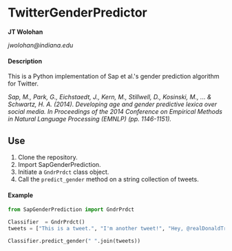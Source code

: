 # TwitterGenderPredictor

__JT Wolohan__

_jwolohan@indiana.edu_

#### Description
This is a Python implementation of Sap et al.'s gender prediction algorithm for Twitter.

_Sap, M., Park, G., Eichstaedt, J., Kern, M., Stillwell, D., Kosinski, M., ... & Schwartz, H. A. (2014). Developing age and gender predictive lexica over social media. In Proceedings of the 2014 Conference on Empirical Methods in Natural Language Processing (EMNLP) (pp. 1146-1151)._

## Use 

1. Clone the repository.
2. Import SapGenderPrediction.
3. Initiate a `GndrPrdct` class object.
4. Call the `predict_gender` method on a string collection of tweets.

#### Example

```python
from SapGenderPrediction import GndrPrdct

Classifier  = GndrPrdct()
tweets = ["This is a tweet.", "I'm another tweet!", "Hey, @realDonaldTrump, I'm yet another tweet!"]

Classifier.predict_gender(" ".join(tweets))
```



